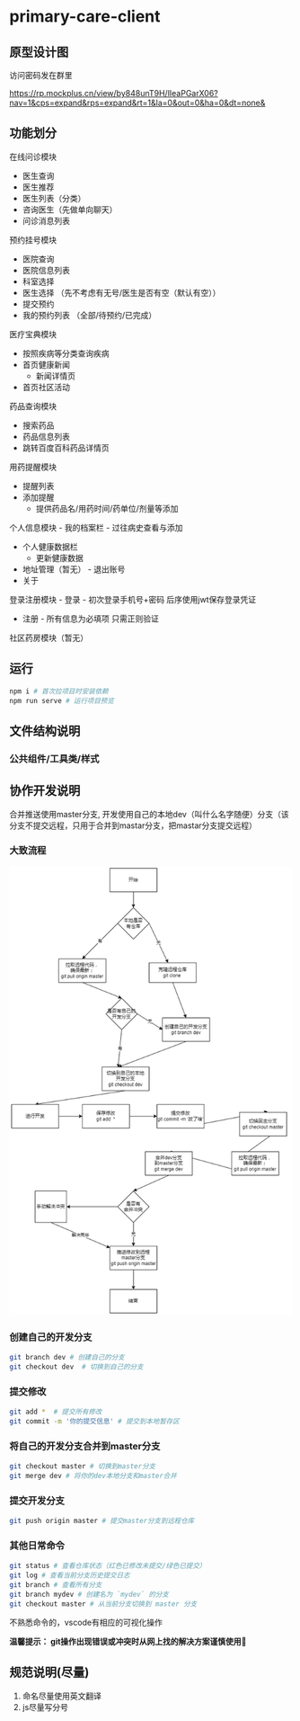 # primary-care-client

## 原型设计图
  访问密码发在群里

https://rp.mockplus.cn/view/by848unT9H/lIeaPGarX06?nav=1&cps=expand&rps=expand&rt=1&la=0&out=0&ha=0&dt=none&


## 功能划分

  在线问诊模块
  -  医生查询
  -  医生推荐
  -  医生列表（分类）
  -  咨询医生（先做单向聊天）
  -  问诊消息列表

  预约挂号模块
   - 医院查询
   - 医院信息列表
   - 科室选择
   - 医生选择 （先不考虑有无号/医生是否有空（默认有空））
  -  提交预约
  -  我的预约列表 （全部/待预约/已完成）

  医疗宝典模块
   - 按照疾病等分类查询疾病
   - 首页健康新闻
      - 新闻详情页
   - 首页社区活动

  药品查询模块
   - 搜索药品
   - 药品信息列表
   - 跳转百度百科药品详情页

  用药提醒模块
   - 提醒列表
   - 添加提醒
     -  提供药品名/用药时间/药单位/剂量等添加

  个人信息模块
    - 我的档案栏
     -  过往病史查看与添加
   -  个人健康数据栏
      -  更新健康数据
   -  地址管理（暂无）
    - 退出账号
   -  关于
    
  登录注册模块
    - 登录
      - 初次登录手机号+密码 后序使用jwt保存登录凭证
   -  注册
     -  所有信息为必填项 只需正则验证
    
  社区药房模块（暂无）

## 运行
  ```sh
  npm i # 首次拉项目时安装依赖
  npm run serve # 运行项目预览
  ```
## 文件结构说明

 ### 公共组件/工具类/样式


## 协作开发说明
 合并推送使用master分支, 开发使用自己的本地dev（叫什么名字随便）分支（该分支不提交远程，只用于合并到mastar分支，把mastar分支提交远程）


### 大致流程
![流程图](./git_step.png)


 ### 创建自己的开发分支
```sh
git branch dev # 创建自己的分支
git checkout dev  # 切换到自己的分支
```
### 提交修改
```sh
git add *  # 提交所有修改
git commit -m '你的提交信息' # 提交到本地暂存区
```
### 将自己的开发分支合并到master分支
```sh
git checkout master # 切换到master分支
git merge dev # 将你的dev本地分支和master合并
```
### 提交开发分支
```sh
git push origin master # 提交master分支到远程仓库
```

### 其他日常命令
```sh
git status # 查看仓库状态（红色已修改未提交/绿色已提交）
git log # 查看当前分支历史提交日志
git branch # 查看所有分支
git branch mydev # 创建名为 `mydev` 的分支
git checkout master # 从当前分支切换到 master 分支
```
不熟悉命令的，vscode有相应的可视化操作

**温馨提示： git操作出现错误或冲突时从网上找的解决方案谨慎使用🤔**

## 规范说明(尽量)

  1. 命名尽量使用英文翻译
  2. js尽量写分号



